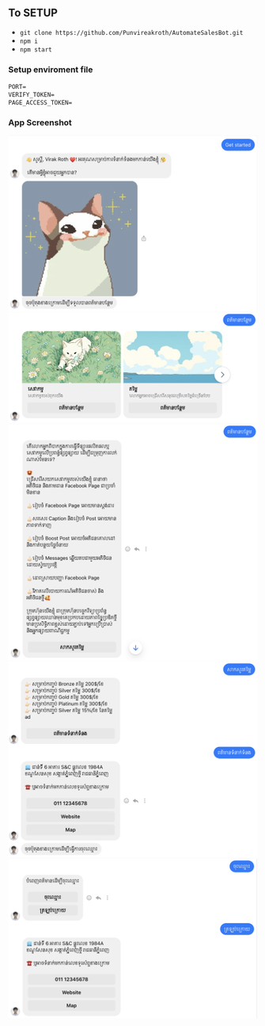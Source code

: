 ## To SETUP
- `git clone https://github.com/Punvireakroth/AutomateSalesBot.git`
- `npm i`
- `npm start`

### Setup enviroment file
```
PORT=
VERIFY_TOKEN=
PAGE_ACCESS_TOKEN=
```

### App Screenshot

<img src="./appScreen/1.png" width="700">
<img src="./appScreen/2.png" width="700">
<img src="./appScreen/3.png" width="700">
<img src="./appScreen/4.png" width="700">
<img src="./appScreen/5.png" width="700">


